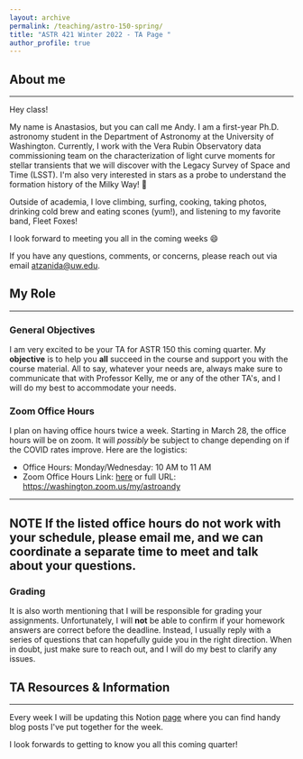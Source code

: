 ```yaml
---
layout: archive
permalink: /teaching/astro-150-spring/
title: "ASTR 421 Winter 2022 - TA Page "
author_profile: true
---
```


<!-- Global site tag (gtag.js) - Google Analytics -->
<script async src="https://www.googletagmanager.com/gtag/js?id=UA-164344843-1"></script>
<script>
  window.dataLayer = window.dataLayer || [];
  function gtag(){dataLayer.push(arguments);}
  gtag('js', new Date());

  gtag('config', 'UA-164344843-1');
</script>


## About me  
___

Hey class!

My name is Anastasios, but you can call me Andy. I am a first-year Ph.D. astronomy student in the Department of Astronomy at the University of Washington. Currently, I work with the Vera Rubin Observatory data commissioning team on the characterization of light curve moments for stellar transients that we will discover with the Legacy Survey of Space and Time (LSST). I'm also very interested in stars as a probe to understand the formation history of the Milky Way! 🔭

Outside of academia, I love climbing, surfing, cooking, taking photos, drinking cold brew and eating scones (yum!), and listening to my favorite band, Fleet Foxes!

I look forward to meeting you all in the coming weeks 😄

If you have any questions, comments, or concerns, please reach out via email [atzanida@uw.edu](atzanida@uw.edu).

## My Role
---

### General Objectives
I am very excited to be your TA for ASTR 150 this coming quarter. My **objective** is to help you **all** succeed in the course and support you with the course material. All to say, whatever your needs are, always make sure to communicate that with Professor Kelly, me or any of the other TA's, and I will do my best to accommodate your needs.

### Zoom Office Hours
I plan on having office hours twice a week. Starting in March 28, the office hours will be on zoom. It will *possibly* be subject to change depending on if the COVID rates improve. Here are the logistics:

- Office Hours: Monday/Wednesday: 10 AM to 11 AM
- Zoom Office Hours Link: [here](https://washington.zoom.us/my/astroandy) or full URL: https://washington.zoom.us/my/astroandy

---
**NOTE**
If the listed office hours do not work with your schedule, please email me, and we
can coordinate a separate time to meet and talk about your questions.
---

### Grading
It is also worth mentioning that I will be responsible for grading your assignments. Unfortunately, I will **not** be able to confirm if your homework answers are correct before the deadline. Instead, I usually reply with a series of questions that can hopefully guide you in the right direction. When in doubt, just make sure to reach out, and I will do my best to clarify any issues.

## TA Resources & Information
----
Every week I will be updating this Notion [page](https://astro-andy-uw.notion.site/ASTR-150E-TA-Andy-Tzanidakis-Resources-919eb4f7cbfd4ba8ba4198ab52dd4696) where you can find handy blog posts I've put together for the week.  

I look forwards to getting to know you all this coming quarter!
